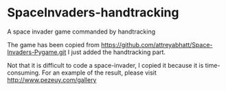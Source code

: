 # SpaceInvaders-handtracking
A space invader game commanded by handtracking

The game has been copied from https://github.com/attreyabhatt/Space-Invaders-Pygame.git
I just added the handtracking part. 

Not that it is difficult to code a space-invader, I copied it because it is time-consuming.
For an example of the result, please visit http://www.pezeuy.com/gallery
